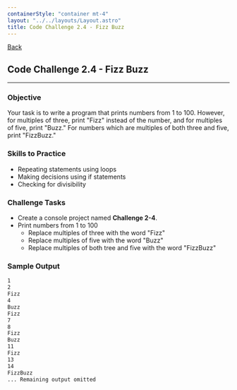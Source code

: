 ```yaml
---
containerStyle: "container mt-4"
layout: "../../layouts/Layout.astro"
title: Code Challenge 2.4 - Fizz Buzz
---
```


<a href="/code-challenges/" class="btn btn-sm btn-outline-light mb-3">
  <i class="si-arrow-left"></i> Back
</a>

## Code Challenge 2.4 - Fizz Buzz

---

### Objective

Your task is to write a program that prints numbers from 1 to 100. However, for multiples of three, print "Fizz" instead of the number, and for multiples of five, print "Buzz." For numbers which are multiples of both three and five, print "FizzBuzz."

### Skills to Practice

- Repeating statements using loops
- Making decisions using if statements
- Checking for divisibility

### Challenge Tasks

- Create a console project named **Challenge 2-4**.
- Print numbers from 1 to 100
    - Replace multiples of three with the word "Fizz"
    - Replace multiples of five with the word "Buzz"
    - Replace multiples of both tree and five with the word "FizzBuzz"

### Sample Output

```txt
1
2
Fizz
4
Buzz
Fizz
7
8
Fizz
Buzz
11
Fizz
13
14
FizzBuzz
... Remaining output omitted
```